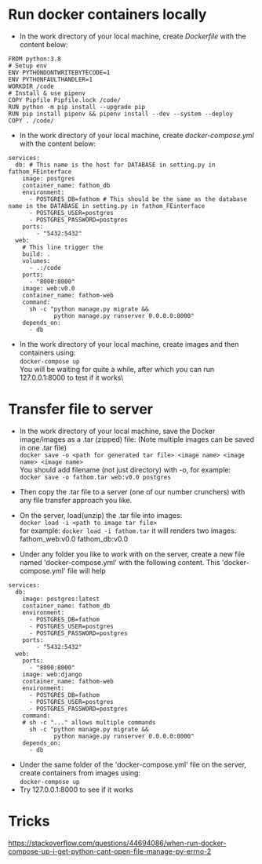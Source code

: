 # Run docker containers locally
+ In the work directory of your local machine, create *Dockerfile* with the content below: 
```
FROM python:3.8
# Setup env
ENV PYTHONDONTWRITEBYTECODE=1
ENV PYTHONFAULTHANDLER=1
WORKDIR /code
# Install & use pipenv
COPY Pipfile Pipfile.lock /code/
RUN python -m pip install --upgrade pip
RUN pip install pipenv && pipenv install --dev --system --deploy
COPY . /code/
```

+ In the work directory of your local machine, create *docker-compose.yml* with the content below: 

```
services:
  db: # This name is the host for DATABASE in setting.py in fathom_FEinterface
    image: postgres
    container_name: fathom_db
    environment:
      - POSTGRES_DB=fathom # This should be the same as the database name in the DATABASE in setting.py in fathom_FEinterface
      - POSTGRES_USER=postgres
      - POSTGRES_PASSWORD=postgres
    ports:
        - "5432:5432"
  web:
    # This line trigger the 
    build: .
    volumes:
      - .:/code
    ports:
      - "8000:8000"
    image: web:v0.0
    container_name: fathom-web
    command:
      sh -c "python manage.py migrate &&
             python manage.py runserver 0.0.0.0:8000"
    depends_on:
      - db
```
+ In the work directory of your local machine, create images and then containers using:\
`docker-compose up` \
You will be waiting for quite a while, after which you can run 127.0.0.1:8000 to test if it works\

# Transfer file to server
+ In the work directory of your local machine, save the Docker image/images as a .tar (zipped) file: (Note multiple images can be saved in one .tar file)\
`docker save -o <path for generated tar file> <image name> <image name> <image name>`\
You should add filename (not just directory) with -o, for example:\
`docker save -o fathom.tar web:v0.0 postgres`
+ Then copy the .tar file to a server (one of our number crunchers) with any file transfer approach you like.
+ On the server, load(unzip) the .tar file into images:\
`docker load -i <path to image tar file>`\
for example:
`docker load -i fathom.tar`
it will renders two images: fathom_web:v0.0 fathom_db:v0.0

+ Under any folder you like to work with on the server, create a new file named 'docker-compose.yml' with the following content.
This 'docker-compose.yml' file will help
```
services:
  db:
    image: postgres:latest
    container_name: fathom_db
    environment:
      - POSTGRES_DB=fathom
      - POSTGRES_USER=postgres
      - POSTGRES_PASSWORD=postgres
    ports:
        - "5432:5432"
  web:
    ports:
      - "8000:8000"
    image: web:django
    container_name: fathom-web
    environment:
      - POSTGRES_DB=fathom
      - POSTGRES_USER=postgres
      - POSTGRES_PASSWORD=postgres
    command: 
    # sh -c "..." allows multiple commands
      sh -c "python manage.py migrate &&
             python manage.py runserver 0.0.0.0:8000"
    depends_on:
      - db
```
+ Under the same folder of the 'docker-compose.yml' file on the server, create containers from images using:\
`docker-compose up`
+ Try 127.0.0.1:8000 to see if it works



# Tricks
https://stackoverflow.com/questions/44694086/when-run-docker-compose-up-i-get-python-cant-open-file-manage-py-errno-2

